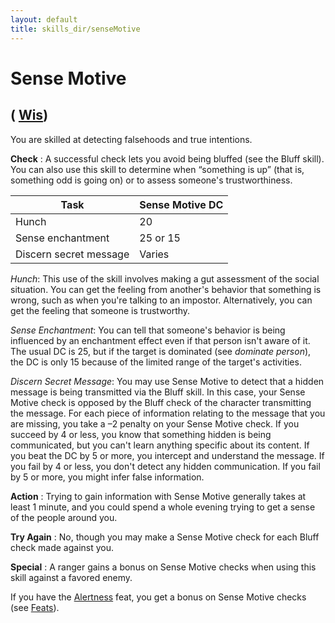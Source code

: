 ```yaml
---
layout: default
title: skills_dir/senseMotive
---
```

# Sense Motive

## ( [Wis](../../gettingStarted#_wisdom))

You are skilled at detecting falsehoods and true intentions.

**Check** : A successful check lets you avoid being bluffed (see the Bluff skill). You can also use this skill to determine when “something is up” (that is, something odd is going on) or to assess someone's trustworthiness.

| Task | Sense Motive DC |
| --- | --- |
| Hunch | 20 |
| Sense enchantment | 25 or 15 |
| Discern secret message | Varies |

_Hunch_: This use of the skill involves making a gut assessment of the social situation. You can get the feeling from another's behavior that something is wrong, such as when you're talking to an impostor. Alternatively, you can get the feeling that someone is trustworthy.

_Sense Enchantment_: You can tell that someone's behavior is being influenced by an enchantment effect even if that person isn't aware of it. The usual DC is 25, but if the target is dominated (see _dominate person_), the DC is only 15 because of the limited range of the target's activities.

_Discern Secret Message_: You may use Sense Motive to detect that a hidden message is being transmitted via the Bluff skill. In this case, your Sense Motive check is opposed by the Bluff check of the character transmitting the message. For each piece of information relating to the message that you are missing, you take a –2 penalty on your Sense Motive check. If you succeed by 4 or less, you know that something hidden is being communicated, but you can't learn anything specific about its content. If you beat the DC by 5 or more, you intercept and understand the message. If you fail by 4 or less, you don't detect any hidden communication. If you fail by 5 or more, you might infer false information.

**Action** : Trying to gain information with Sense Motive generally takes at least 1 minute, and you could spend a whole evening trying to get a sense of the people around you.

**Try Again** : No, though you may make a Sense Motive check for each Bluff check made against you.

**Special** : A ranger gains a bonus on Sense Motive checks when using this skill against a favored enemy.

If you have the [Alertness](../../feats#_alertness) feat, you get a bonus on Sense Motive checks (see [Feats](../../feats)).

